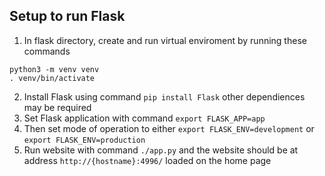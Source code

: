## Setup to run Flask

1. In flask directory, create and run virtual enviroment by running these commands 
```
python3 -m venv venv 
. venv/bin/activate
```

2. Install Flask using command `pip install Flask` other dependiences may be required
3. Set Flask application with command `export FLASK_APP=app`
4. Then set mode of operation to either `export FLASK_ENV=development` or `export FLASK_ENV=production`
5. Run website with command `./app.py` and the website should be at address `http://{hostname}:4996/` loaded on the home page


